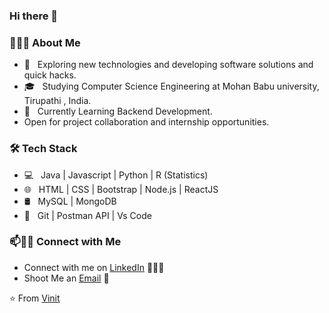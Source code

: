 ### Hi there 👋



<!---
VINIT3C/VINIT3C is a ✨ special ✨ repository because its `README.md` (this file) appears on your GitHub profile.
You can click the Preview link to take a look at your changes.
- 👋 Hi, I’m @VINIT3C
- 👀 I’m interested in ...
- 🌱 I’m currently learning ...
- 💞️ I’m looking to collaborate on ...
- 📫 How to reach me ...
- 😄 Pronouns: ...
- ⚡ Fun fact: ...
--->

<h3> 👨🏻‍💻 About Me </h3>

- 🤔 &nbsp; Exploring new technologies and developing software solutions and quick hacks.
- 🎓 &nbsp; Studying Computer Science Engineering at Mohan Babu university, Tirupathi , India.
- 🌱 &nbsp; Currently Learning Backend Development.
- Open for project collaboration and internship opportunities. 

<h3>🛠 Tech Stack</h3>

- 💻 &nbsp; Java | Javascript | Python | R (Statistics)
- 🌐 &nbsp; HTML | CSS | Bootstrap | Node.js | ReactJS
- 🛢 &nbsp; MySQL | MongoDB
- 🔧 &nbsp; Git | Postman API | Vs Code

### 📫🤝🏻 Connect with Me

 - Connect with me on [LinkedIn](www.linkedin.com/in/pothuraju-vinit-kumar) 👨🏻‍💻
 - Shoot Me an [Email](mailto:vinitkumarpothuraju@gmail.com) 💌
 




 ⭐️ From [Vinit](https://github.com/VINIT3C)
